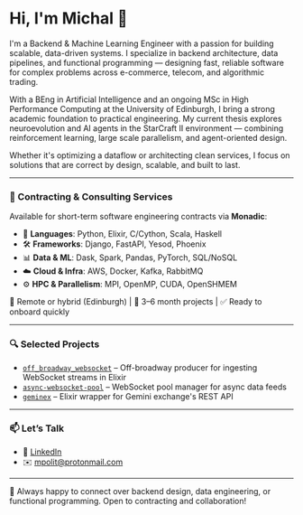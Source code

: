 # Hi, I'm Michal 👋

I'm a Backend & Machine Learning Engineer with a passion for building scalable, data-driven systems. I specialize in backend architecture, data pipelines, and functional programming — designing fast, reliable software for complex problems across e-commerce, telecom, and algorithmic trading.

With a BEng in Artificial Intelligence and an ongoing MSc in High Performance Computing at the University of Edinburgh, I bring a strong academic foundation to practical engineering. My current thesis explores neuroevolution and AI agents in the StarCraft II environment — combining reinforcement learning, large scale parallelism, and agent-oriented design.

Whether it's optimizing a dataflow or architecting clean services, I focus on solutions that are correct by design, scalable, and built to last.

---

### 💼 Contracting & Consulting Services

Available for short-term software engineering contracts via **Monadic**:

- 🧠 **Languages**: Python, Elixir, C/Cython, Scala, Haskell  
- 🛠️ **Frameworks**: Django, FastAPI, Yesod, Phoenix  
- 📊 **Data & ML**: Dask, Spark, Pandas, PyTorch, SQL/NoSQL  
- ☁️ **Cloud & Infra**: AWS, Docker, Kafka, RabbitMQ  
- ⚙️ **HPC & Parallelism**: MPI, OpenMP, CUDA, OpenSHMEM  

📍 Remote or hybrid (Edinburgh) | 📆 3–6 month projects | ✅ Ready to onboard quickly

---

### 🔍 Selected Projects

- [`off_broadway_websocket`](https://github.com/mpol1t/off_broadway_websocket) – Off-broadway producer for ingesting  WebSocket streams in Elixir
- [`async-websocket-pool`](https://github.com/mpol1t/async-websocket-pool) – WebSocket pool manager for async data feeds  
- [`geminex`](https://github.com/mpol1t/geminex) – Elixir wrapper for Gemini exchange's REST API

---

### 📫 Let’s Talk

- 💼 [LinkedIn](https://www.linkedin.com/in/michal-p-ba1418198/)  
- ✉️ mpolit@protonmail.com  

---

🔎 Always happy to connect over backend design, data engineering, or functional programming. Open to contracting and collaboration!
